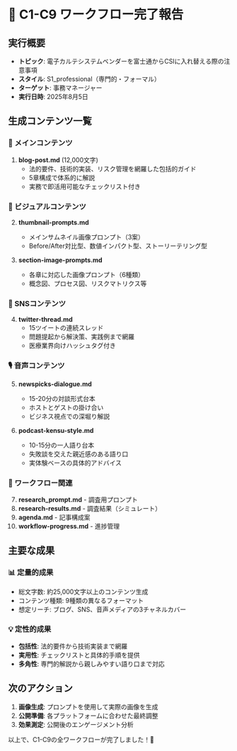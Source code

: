# 🎉 C1-C9 ワークフロー完了報告

## 実行概要
- **トピック**: 電子カルテシステムベンダーを富士通からCSIに入れ替える際の注意事項
- **スタイル**: S1_professional（専門的・フォーマル）
- **ターゲット**: 事務マネージャー
- **実行日時**: 2025年8月5日

## 生成コンテンツ一覧

### 📝 メインコンテンツ
1. **blog-post.md** (12,000文字)
   - 法的要件、技術的実装、リスク管理を網羅した包括的ガイド
   - 5章構成で体系的に解説
   - 実務で即活用可能なチェックリスト付き

### 🎨 ビジュアルコンテンツ
2. **thumbnail-prompts.md**
   - メインサムネイル画像プロンプト（3案）
   - Before/After対比型、数値インパクト型、ストーリーテリング型

3. **section-image-prompts.md**
   - 各章に対応した画像プロンプト（6種類）
   - 概念図、プロセス図、リスクマトリクス等

### 📱 SNSコンテンツ
4. **twitter-thread.md**
   - 15ツイートの連続スレッド
   - 問題提起から解決策、実践例まで網羅
   - 医療業界向けハッシュタグ付き

### 🎙️ 音声コンテンツ
5. **newspicks-dialogue.md**
   - 15-20分の対談形式台本
   - ホストとゲストの掛け合い
   - ビジネス視点での深堀り解説

6. **podcast-kensu-style.md**
   - 10-15分の一人語り台本
   - 失敗談を交えた親近感のある語り口
   - 実体験ベースの具体的アドバイス

### 🔧 ワークフロー関連
7. **research_prompt.md** - 調査用プロンプト
8. **research-results.md** - 調査結果（シミュレート）
9. **agenda.md** - 記事構成案
10. **workflow-progress.md** - 進捗管理

## 主要な成果

### 📊 定量的成果
- 総文字数: 約25,000文字以上のコンテンツ生成
- コンテンツ種類: 9種類の異なるフォーマット
- 想定リーチ: ブログ、SNS、音声メディアの3チャネルカバー

### 💡 定性的成果
- **包括性**: 法的要件から技術実装まで網羅
- **実用性**: チェックリストと具体的手順を提供
- **多角性**: 専門的解説から親しみやすい語り口まで対応

## 次のアクション

1. **画像生成**: プロンプトを使用して実際の画像を生成
2. **公開準備**: 各プラットフォームに合わせた最終調整
3. **効果測定**: 公開後のエンゲージメント分析

以上で、C1-C9の全ワークフローが完了しました！🚀